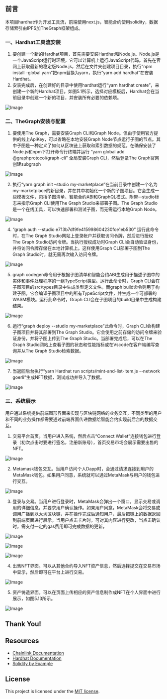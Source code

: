 ## 前言

本项目hardhat作为开发工具流，前端使用next.js，智能合约使用solidity，数据存储索引由IPFS加TheGraph框架组成。 
### 一、Hardhat工具流安装
1. 要创建一个新的Hardhat项目，首先需要安装Hardhat和Node.js。Node.js是一个JavaScript运行时环境，它可以计算机上运行JavaScript代码。首先在官网上获取最新的稳定版Node.js，然后在文件夹创建项目目录，执行“npm install –global yarn”把npm替换为yarn，执行“yarn add hardhat”在安装Hardhat。
2. 安装完成后，在创建好的目录中使用hardhat运行“yarn hardhat create”，来创建一个新的Hardhat项目。如图5.1所示，选择对应模板后，Hardhat会在当前目录中创建一个新的项目，并安装所有必要的依赖项。

![Image](https://user-images.githubusercontent.com/41329085/264258721-8f5f5339-d687-4f47-9088-55532ff65e4a.png)

### 二、TheGraph安装与配置
1. 要使用The Graph，需要安装Graph CLI和Graph Node。但由于使用官方提供的线上ApiKey，可以省略在本地安装Graph Node节点运行子图的节点。其中子图是一种定义了如何从区块链上获取和索引数据的规范。在确保安装了Node.js和npm下打开命令行终端并运行 “yarn global add @graphprotocol/graph-cli” 全局安装Graph CLI，然后登录The Graph官网创建subgraph


![Image](https://user-images.githubusercontent.com/41329085/264258819-f91ade05-a757-4509-8e7c-236f34baf5a6.png)


2. 执行“yarn graph init –studio my-marketplace”在当前目录中创建一个名为my-marketplace的新目录，并在其中初始化一个新的子图项目。它会生成一些模板文件，包括子图清单、智能合约ABI和GraphQL模式。附带--studio标志来指示Graph CLI使用The Graph Studio来部署子图。The Graph Studio是一个在线工具，可以快速部署和测试子图，而无需运行本地Graph Node。


![Image](https://user-images.githubusercontent.com/41329085/264258890-f3b3a668-d954-4720-bad8-45a7401d50ce.png)


4. “graph auth --studio e713b7df9fe415998604230fce1eb530” 运行此命令时，在The Graph Studio网站上登录帐户并获取访问令牌，然后进行授权 The Graph Studio访问令牌。当执行授权成功时Graph CLI会自动验证身份，并将访问令牌存储在本地计算机上。这样使用Graph CLI部署子图到The Graph Studio时，就无需再次输入访问令牌。

 

![Image](https://user-images.githubusercontent.com/41329085/264258917-4c3e49bf-fb93-4b10-8c24-bc0185b47729.png)


5. graph codegen命令用于根据子图清单和智能合约ABI生成用于描述子图中的实体和事件处理程序的一组TypeScript类型。运行此命令时，Graph CLI会在子图项目的src/types目录中生成类型定义文件。而graph build命令则用于构建子图。它会编译子图项目中的所有TypeScript文件，并生成一个可部署的WASM模块。运行此命令时，Graph CLI会在子图项目的build目录中生成构建结果。


![Image](https://user-images.githubusercontent.com/41329085/264258989-61aba86a-9bf6-4f05-9e3c-c1dac25e50d3.jpg)


6. 运行“graph deploy --studio my-marketplace”此命令时，Graph CLI会构建子图项目并将其部署到The Graph Studio。它会使用之前存储的访问令牌来验证身份，并将子图上传到The Graph Studio。当部署完成后，可以在The Graph Studio网站上查看子图的状态和性能指标或在Vscode在客户端编写查询并从The Graph Studio检索数据。


![Image](https://user-images.githubusercontent.com/41329085/264259030-352c281f-26a3-42e8-b935-e9dd0660bfa5.jpg)


7. 当返回后台执行“yarn Hardhat run scripts/mint-and-list-item.js --network goerli”生成NFT数据，测试成功并导入了数据。


![Image](https://user-images.githubusercontent.com/41329085/264259065-1384dfab-337f-45c6-8455-86a9c595342d.png)



### 三、系统展示
用户通过系统提供前端图形界面来实现与区块链网络的业务交互，不同类型的用户和不同的业务操作都需要通过前端界面传递数据给智能合约实现前后台的数据交互。
1. 交易平台首页。当用户进入系统，然后点击“Connect Wallet”连接钱包进行登录（初次点击时要进行签名，注册新账号），首页交易市场会展示需要出售的NFT。


![Image](https://user-images.githubusercontent.com/41329085/264259118-d3cc03ea-9858-4ac8-8ab0-533a0f6b3dd4.png)


2. Metamask钱包交互。当用户访问个人Dapp时，会通过请求连接到用户的MetaMask钱包。如果用户同意，系统就可以通过MetaMask与用户的钱包进行交互。


![Image](https://user-images.githubusercontent.com/41329085/264259142-78008887-2ca1-479d-a558-b2efed0ad4fa.png)


3. 登录与交易。当用户进行登录时，MetaMask会弹出一个窗口，显示交易或调用的详细信息，并要求用户确认操作。如果用户同意，MetaMask会将交易或调用广播到以太坊区块链，并在操作完成后通知用户，最后把链上的数据返回到前端页面进行展示。当用户点击卡片时，可对其内容进行更改，当点击确认时，需支付一定的gas费用即可完成数据的更新，

![Image](https://user-images.githubusercontent.com/41329085/264259186-70716d46-2ccf-4418-b2ba-e16e3b4fbbc9.png)

![Image](https://user-images.githubusercontent.com/41329085/264259227-c18afc2a-efc3-4fc7-aef0-44c3a88546aa.png)

![Image](https://user-images.githubusercontent.com/41329085/264259556-6a981a11-c9d6-43a3-aad2-5c6764aee908.png)


4. 出售NFT界面。可以从其他合约导入NFT资产信息，然后选择提交在交易市场中显示，然后即可在平台上进行交易。

![Image](https://user-images.githubusercontent.com/41329085/264259597-3a00b004-db35-4033-ba60-5dc007462a47.png)


5. 资产铸造界面。可以在页面上传相应的资产信息制作成NFT在个人界面中进行展示，如图5.13所示。


![Image](https://user-images.githubusercontent.com/41329085/264259699-24aa759f-bd07-4e37-8704-72635c690291.png)

## Thank You!
## Resources

- [Chainlink Documentation](https://docs.chain.link/)
- [Hardhat Documentation](https://hardhat.org/getting-started/)
- [Solidity by Example](https://solidity-by-example.org/)

## License

This project is licensed under the [MIT license](https://github.com/ending12/MyNftMarketplace/LICENSE).
